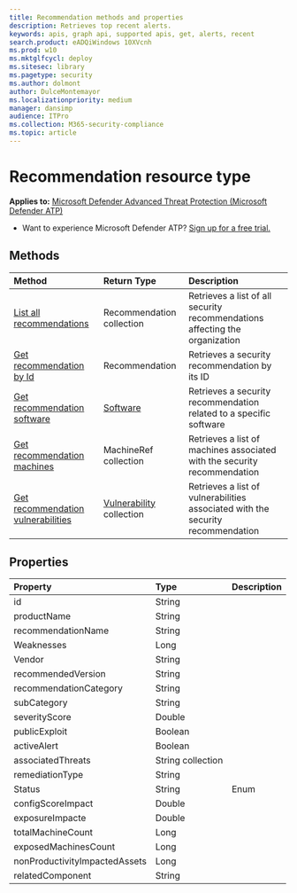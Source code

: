 ```yaml
---
title: Recommendation methods and properties
description: Retrieves top recent alerts.
keywords: apis, graph api, supported apis, get, alerts, recent
search.product: eADQiWindows 10XVcnh
ms.prod: w10
ms.mktglfcycl: deploy
ms.sitesec: library
ms.pagetype: security
ms.author: dolmont
author: DulceMontemayor
ms.localizationpriority: medium
manager: dansimp
audience: ITPro
ms.collection: M365-security-compliance 
ms.topic: article
---
```


# Recommendation resource type

**Applies to:** [Microsoft Defender Advanced Threat Protection (Microsoft Defender ATP)](https://go.microsoft.com/fwlink/p/?linkid=2069559)

- Want to experience Microsoft Defender ATP? [Sign up for a free trial.](https://www.microsoft.com/microsoft-365/windows/microsoft-defender-atp?ocid=docs-wdatp-exposedapis-abovefoldlink) 

## Methods
Method |Return Type |Description
:---|:---|:---
[List all recommendations](get-all-recommendations.md) | Recommendation collection | Retrieves a list of all security recommendations affecting the organization
[Get recommendation by Id](get-recommendation-by-id.md) | Recommendation | Retrieves a security recommendation by its ID
[Get recommendation software](get-recommendation-software.md)| [Software](software.md) | Retrieves a security recommendation related to a specific software
[Get recommendation machines](get-recommendation-machines.md)|MachineRef collection | Retrieves a list of machines associated with the security recommendation
[Get recommendation vulnerabilities](get-recommendation-vulnerabilities.md) | [Vulnerability](vulnerability.md) collection | Retrieves a list of vulnerabilities associated with the security recommendation


## Properties
Property |	Type	|	Description
:---|:---|:---
id | String | 
productName | String | 
recommendationName | String | 
Weaknesses | Long | 
Vendor | String | 
recommendedVersion | String | 
recommendationCategory | String | 
subCategory | String | 
severityScore | Double | 
publicExploit | Boolean | 
activeAlert | Boolean | 
associatedThreats | String collection | 
remediationType | String | 
Status | String | Enum
configScoreImpact | Double | 
exposureImpacte | Double| 
totalMachineCount | Long | 
exposedMachinesCount | Long | 
nonProductivityImpactedAssets | Long | 
relatedComponent | String |  
